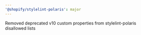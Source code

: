 ```yaml
---
'@shopify/stylelint-polaris': major
---
```


Removed deprecated v10 custom properties from stylelint-polaris disallowed lists

